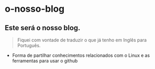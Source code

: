 # o-nosso-blog

## Este será o nosso blog.

> Fiquei com vontade de traduzir o que já tenho em Inglês para Português.

- Forma de partilhar conhecimentos relacionados com o Linux e as ferramentas para usar o github
